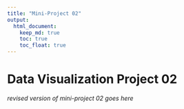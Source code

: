 ```yaml
---
title: "Mini-Project 02"
output: 
  html_document:
    keep_md: true
    toc: true
    toc_float: true
---
```


# Data Visualization Project 02

_revised version of mini-project 02 goes here_
